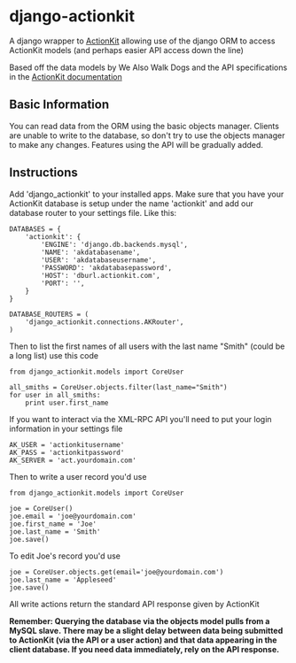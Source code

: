 django-actionkit
================

A django wrapper to [ActionKit](http://actionkit.com/) allowing use of the django ORM to access ActionKit models (and perhaps easier API access down the line)

Based off the data models by We Also Walk Dogs and the API specifications in the [ActionKit documentation](https://roboticdogs.actionkit.com/docs/manual/index.html)

Basic Information
-----------------

You can read data from the ORM using the basic objects manager. Clients are unable to write to the database, so don't try to use the objects manager to make any changes. 
Features using the API will be gradually added.

Instructions
------------

Add 'django_actionkit' to your installed apps. Make sure that you have your ActionKit database is setup under the name 'actionkit' and add our database router to your settings file. Like this:

    DATABASES = {
        'actionkit': {
            'ENGINE': 'django.db.backends.mysql',
            'NAME': 'akdatabasename',
            'USER': 'akdatabaseusername',
            'PASSWORD': 'akdatabasepassword',
            'HOST': 'dburl.actionkit.com',
            'PORT': '',
        }
    }
    
    DATABASE_ROUTERS = (
        'django_actionkit.connections.AKRouter',
    )

Then to list the first names of all users with the last name "Smith" (could be a long list) use this code

    from django_actionkit.models import CoreUser

    all_smiths = CoreUser.objects.filter(last_name="Smith")
    for user in all_smiths:
        print user.first_name

If you want to interact via the XML-RPC API you'll need to put your login information in your settings file

    AK_USER = 'actionkitusername'
    AK_PASS = 'actionkitpassword'
    AK_SERVER = 'act.yourdomain.com'
    
Then to write a user record you'd use

    from django_actionkit.models import CoreUser
    
    joe = CoreUser()
    joe.email = 'joe@yourdomain.com'
    joe.first_name = 'Joe'
    joe.last_name = 'Smith'
    joe.save()
    
To edit Joe's record you'd use

    joe = CoreUser.objects.get(email='joe@yourdomain.com')
    joe.last_name = 'Appleseed'
    joe.save()

All write actions return the standard API response given by ActionKit

**Remember: Querying the database via the objects model pulls from a MySQL slave. 
There may be a slight delay between data being submitted to ActionKit (via the API or a user action) and that data appearing in the client database. 
If you need data immediately, rely on the API response.**